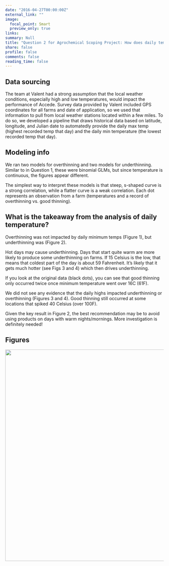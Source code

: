 ```yaml
---
date: "2016-04-27T00:00:00Z"
external_link: ""
image:
  focal_point: Smart
  preview_only: true
links:
summary: Null
title: "Question 2 for Agrochemical Scoping Project: How does daily temperature on orchards impact product performance?"
share: false
profile: false
comments: false
reading_time: false
---
```




## Data sourcing

The team at Valent had a strong assumption that the local
weather conditions, especially high and low temperatures, would impact the
performance of Accede. Survey data provided by Valent included GPS
coordinates for all farms and date of application, so we used that information
to pull from local weather stations located within a few miles. To do so, we
developed a pipeline that draws historical data based on latitude, longitude,
and Julian date to automatedly provide the daily max temp (highest
recorded temp that day) and the daily min temperature (the lowest recorded
temp that day).

## Modeling info

We ran two models for overthinning and two models for
underthinning. Similar to in Question 1, these were binomial GLMs, but since
temperature is continuous, the figures appear different.

The simplest way to interpret these models is that steep, s-shaped curve is a
strong correlation, while a flatter curve is a weak correlation. Each dot
represents an observation from a farm (temperatures and a record of
overthinning vs. good thinning).

## What is the takeaway from the analysis of daily temperature?

Overthinning was not impacted by daily minimum temps (Figure 1), but
underthinning was (Figure 2).

Hot days may cause underthinning. Days that start quite warm are more
likely to produce some underthinning on farms. If 15 Celsius is the low, that
means that coldest part of the day is about 59 Fahrenheit. It’s likely that it
gets much hotter (see Figs 3 and 4) which then drives underthinning.

If you look at the original data (black dots), you can see that good thinning
only occurred twice once minimum temperature went over 16C (61F).

We did not see any evidence that the daily highs impacted underthinning or
overthinning (Figures 3 and 4). Good thinning still occurred at some
locations that spiked 40 Celsius (over 100F).

Given the key result in Figure 2, the best recommendation may be to avoid
using products on days with warm nights/mornings. More investigation is
definitely needed!

## Figures

<img src="{{< blogdown/postref >}}index_files/figure-html/ggplot2-1.png" width="672" />

